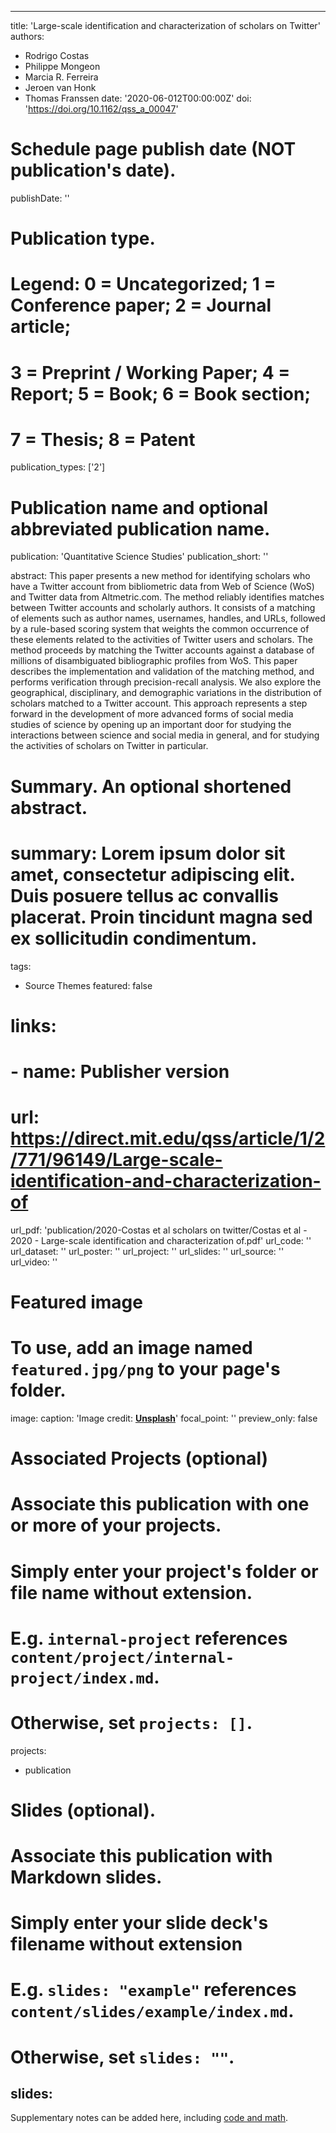 ---
title: 'Large-scale identification and characterization of scholars on Twitter'
authors:
- Rodrigo Costas
- Philippe Mongeon
- Marcia R. Ferreira
- Jeroen van Honk
- Thomas Franssen
date: '2020-06-012T00:00:00Z'
doi: 'https://doi.org/10.1162/qss_a_00047'

# Schedule page publish date (NOT publication's date).
publishDate: ''

# Publication type.
# Legend: 0 = Uncategorized; 1 = Conference paper; 2 = Journal article;
# 3 = Preprint / Working Paper; 4 = Report; 5 = Book; 6 = Book section;
# 7 = Thesis; 8 = Patent
publication_types: ['2']

# Publication name and optional abbreviated publication name.
publication: 'Quantitative Science Studies'
publication_short: ''

abstract: This paper presents a new method for identifying scholars who have a Twitter account from bibliometric data from Web of Science (WoS) and Twitter data from Altmetric.com. The method reliably identifies matches between Twitter accounts and scholarly authors. It consists of a matching of elements such as author names, usernames, handles, and URLs, followed by a rule-based scoring system that weights the common occurrence of these elements related to the activities of Twitter users and scholars. The method proceeds by matching the Twitter accounts against a database of millions of disambiguated bibliographic profiles from WoS. This paper describes the implementation and validation of the matching method, and performs verification through precision-recall analysis. We also explore the geographical, disciplinary, and demographic variations in the distribution of scholars matched to a Twitter account. This approach represents a step forward in the development of more advanced forms of social media studies of science by opening up an important door for studying the interactions between science and social media in general, and for studying the activities of scholars on Twitter in particular.

# Summary. An optional shortened abstract.
# summary: Lorem ipsum dolor sit amet, consectetur adipiscing elit. Duis posuere tellus ac convallis placerat. Proin tincidunt magna sed ex sollicitudin condimentum.

tags:
  - Source Themes
featured: false

# links:
#  - name: Publisher version
#    url: https://direct.mit.edu/qss/article/1/2/771/96149/Large-scale-identification-and-characterization-of
url_pdf: 'publication/2020-Costas et al scholars on twitter/Costas et al - 2020 - Large-scale identification and characterization of.pdf'
url_code: ''
url_dataset: ''
url_poster: ''
url_project: ''
url_slides: ''
url_source: ''
url_video: ''

# Featured image
# To use, add an image named `featured.jpg/png` to your page's folder.
image:
  caption: 'Image credit: [**Unsplash**](https://unsplash.com/photos/s9CC2SKySJM)'
focal_point: ''
preview_only: false

# Associated Projects (optional)
#   Associate this publication with one or more of your projects.
#   Simply enter your project's folder or file name without extension.
#   E.g. `internal-project` references `content/project/internal-project/index.md`.
#   Otherwise, set `projects: []`.
projects:
  - publication

# Slides (optional).
#   Associate this publication with Markdown slides.
#   Simply enter your slide deck's filename without extension
#   E.g. `slides: "example"` references `content/slides/example/index.md`.
#   Otherwise, set `slides: ""`.
slides:
  ---
  Supplementary notes can be added here, including [code and math](https://wowchemy.com/docs/content/writing-markdown-latex/).
